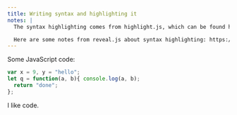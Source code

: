 ```yaml
---
title: Writing syntax and highlighting it
notes: |
  The syntax highlighting comes from highlight.js, which can be found here: https://highlightjs.org/

  Here are some notes from reveal.js about syntax highlighting: https://github.com/hakimel/reveal.js/#code-syntax-highlighting
---
```


Some JavaScript code:

```js
var x = 9, y = "hello";
let q = function(a, b){ console.log(a, b);
  return "done";
};
```
I like code.
